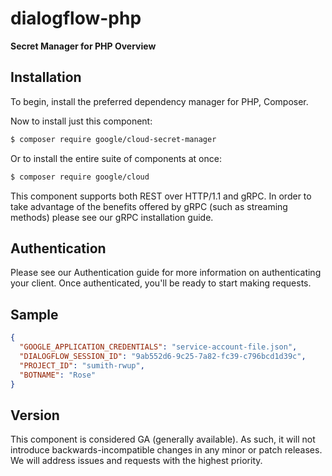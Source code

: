 # dialogflow-php

<b>Secret Manager for PHP Overview</b>
## Installation
To begin, install the preferred dependency manager for PHP, Composer.

Now to install just this component:
```bash
$ composer require google/cloud-secret-manager
```
Or to install the entire suite of components at once:
```bash
$ composer require google/cloud
```
This component supports both REST over HTTP/1.1 and gRPC. In order to take advantage of the benefits offered by gRPC (such as streaming methods) please see our gRPC installation guide.

## Authentication
Please see our Authentication guide for more information on authenticating your client. Once authenticated, you'll be ready to start making requests.

## Sample

```json
{
  "GOOGLE_APPLICATION_CREDENTIALS": "service-account-file.json",
  "DIALOGFLOW_SESSION_ID": "9ab552d6-9c25-7a82-fc39-c796bcd1d39c",
  "PROJECT_ID": "sumith-rwup",
  "BOTNAME": "Rose"
}
```
## Version
This component is considered GA (generally available). As such, it will not introduce backwards-incompatible changes in any minor or patch releases. We will address issues and requests with the highest priority.
